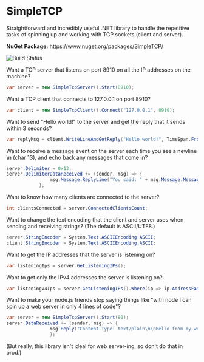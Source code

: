 # SimpleTCP
Straightforward and incredibly useful .NET library to handle the repetitive tasks of spinning up and working with TCP sockets (client and server).

**NuGet Package:** https://www.nuget.org/packages/SimpleTCP/

![Build Status](https://ci.appveyor.com/api/projects/status/felx0b90mwgr4l4n?svg=true)

Want a TCP server that listens on port 8910 on all the IP addresses on the machine?

```cs
var server = new SimpleTcpServer().Start(8910);
```

Want a TCP client that connects to 127.0.0.1 on port 8910?

```cs
var client = new SimpleTcpClient().Connect("127.0.0.1", 8910);
```

Want to send "Hello world!" to the server and get the reply that it sends within 3 seconds?

```cs
var replyMsg = client.WriteLineAndGetReply("Hello world!", TimeSpan.FromSeconds(3));
```

Want to receive a message event on the server each time you see a newline \n (char 13), and echo back any messages that come in?

```cs
server.Delimiter = 0x13;
server.DelimiterDataReceived += (sender, msg) => {
                msg.Message.ReplyLine("You said: " + msg.Message.MessageString);
            };
```

Want to know how many clients are connected to the server?

```cs
int clientsConnected = server.ConnectedClientsCount;
```

Want to change the text encoding that the client and server uses when sending and receiving strings? (The default is ASCII/UTF8.)

```cs
server.StringEncoder = System.Text.ASCIIEncoding.ASCII;
client.StringEncoder = System.Text.ASCIIEncoding.ASCII;
```

Want to get the IP addresses that the server is listening on?

```cs
var listeningIps = server.GetListeningIPs();
```

Want to get only the IPv4 addresses the server is listening on?

```cs
var listeningV4Ips = server.GetListeningIPs().Where(ip => ip.AddressFamily == System.Net.Sockets.AddressFamily.InterNetwork);
```

Want to make your node.js friends stop saying things like "with node I can spin up a web server in only 4 lines of code"?

```cs
var server = new SimpleTcpServer().Start(80);
server.DataReceived += (sender, msg) => {
                msg.Reply("Content-Type: text/plain\n\nHello from my web server!"); 
                };
```

(But really, this library isn't ideal for web server-ing, so don't do that in prod.)

